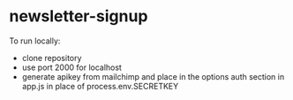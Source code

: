 # newsletter-signup

To run locally:
  - clone repository
  - use port 2000 for localhost
  - generate apikey from mailchimp and place in the options auth section in app.js in place of process.env.SECRETKEY

